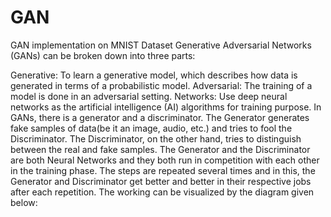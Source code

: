 # GAN
GAN implementation on MNIST Dataset
Generative Adversarial Networks (GANs) can be broken down into three parts:

Generative: To learn a generative model, which describes how data is generated in terms of a probabilistic model.
Adversarial: The training of a model is done in an adversarial setting.
Networks: Use deep neural networks as the artificial intelligence (AI) algorithms for training purpose.
In GANs, there is a generator and a discriminator. The Generator generates fake samples of data(be it an image, audio, etc.) and tries to fool the Discriminator. The Discriminator, on the other hand, tries to distinguish between the real and fake samples. The Generator and the Discriminator are both Neural Networks and they both run in competition with each other in the training phase. The steps are repeated several times and in this, the Generator and Discriminator get better and better in their respective jobs after each repetition. The working can be visualized by the diagram given below:
